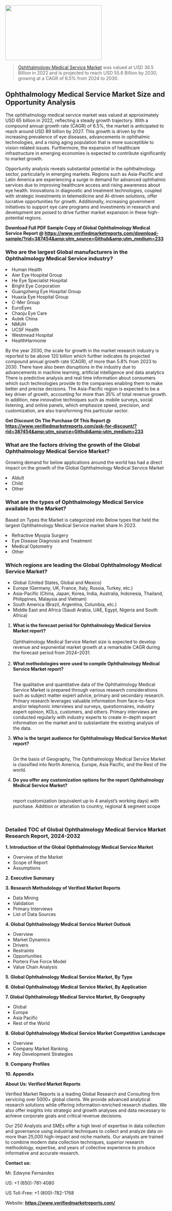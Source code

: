 <img src="https://ffe5etoiles.com/wp-content/uploads/2024/12/MST1-300x171.png" alt="" width="300" height="171" class="alignnone size-medium wp-image-20088" /><blockquote><p><p><a href="https://www.verifiedmarketreports.com/download-sample/?rid=387454&utm_source=Github&utm_medium=233" target="_blank">Ophthalmology Medical Service Market</a> was valued at USD 36.5 Billion in 2022 and is projected to reach USD 55.6 Billion by 2030, growing at a CAGR of 6.5% from 2024 to 2030.</p></blockquote><p><h2>Ophthalmology Medical Service Market Size and Opportunity Analysis</h2> <p>The ophthalmology medical service market was valued at approximately USD 65 billion in 2022, reflecting a steady growth trajectory. With a compound annual growth rate (CAGR) of 6.5%, the market is anticipated to reach around USD 89 billion by 2027. This growth is driven by the increasing prevalence of eye diseases, advancements in ophthalmic technologies, and a rising aging population that is more susceptible to vision-related issues. Furthermore, the expansion of healthcare infrastructure in emerging economies is expected to contribute significantly to market growth.</p> <p>Opportunity analysis reveals substantial potential in the ophthalmology sector, particularly in emerging markets. Regions such as Asia-Pacific and Latin America are experiencing a surge in demand for advanced ophthalmic services due to improving healthcare access and rising awareness about eye health. Innovations in diagnostic and treatment technologies, coupled with strategic investments in telemedicine and AI-driven solutions, offer lucrative opportunities for growth. Additionally, increasing government initiatives to support eye care programs and investments in research and development are poised to drive further market expansion in these high-potential regions.</p> </p><p class=""><strong>Download Full PDF Sample Copy of Global Ophthalmology Medical Service Report @ <a href="https://www.verifiedmarketreports.com/download-sample/?rid=387454&amp;utm_source=Github&amp;utm_medium=233" target="_blank">https://www.verifiedmarketreports.com/download-sample/?rid=387454&amp;utm_source=Github&amp;utm_medium=233</a></strong></p><h3 id="" class="">Who are the largest Global manufacturers in the Ophthalmology Medical Service industry?</h3><p><li>Human Health</li><li> Aier Eye Hospital Group</li><li> He Eye Specialist Hospital</li><li> Bright Eye Corporation</li><li> Guangzheng Eye Hospital Group</li><li> Huaxia Eye Hospital Group</li><li> C-Mer Group</li><li> EuroEyes</li><li> Chaoju Eye Care</li><li> Autek China</li><li> NMUH</li><li> UCSF Health</li><li> Westmead Hospital</li><li> HealthHarmonie</li></p><div class=""><div class="" dir="" data-message-author-role="" data-message-id="" data-message-model-slug=""><div class=""><div class=""><div class=""><div class="" dir="" data-message-author-role="" data-message-id="" data-message-model-slug=""><div class=""><div class=""><p>By the year 2030, the scale for growth in the market research industry is reported to be above 120 billion which further indicates its projected compound annual growth rate (CAGR), of more than 5.8% from 2023 to 2030. There have also been disruptions in the industry due to advancements in machine learning, artificial intelligence and data analytics There is predictive analysis and real time information about consumers which such technologies provide to the companies enabling them to make better and precise decisions. The Asia-Pacific region is expected to be a key driver of growth, accounting for more than 35% of total revenue growth. In addition, new innovative techniques such as mobile surveys, social listening, and online panels, which emphasize speed, precision, and customization, are also transforming this particular sector.</p><p><strong>Get Discount On The Purchase Of This Report @&nbsp; <a href="https://www.verifiedmarketreports.com/ask-for-discount/?rid=387454&amp;utm_source=Github&amp;utm_medium=233" target="_blank">https://www.verifiedmarketreports.com/ask-for-discount/?rid=387454&amp;utm_source=Github&amp;utm_medium=233</a></strong></p></div></div></div></div></div></div></div></div><h3 id="" class="">What are the factors driving the growth of the Global Ophthalmology Medical Service Market?</h3><p id="" class="">Growing demand for below applications around the world has had a direct impact on the growth of the Global Ophthalmology Medical Service Market</p><p id="" class=""><li>Aldult</li><li> Child</li><li> Other</li></p><h3 id="" class="">What are the types of Ophthalmology Medical Service available in the Market?</h3><p id="" class="">Based on Types the Market is categorized into Below types that held the largest Ophthalmology Medical Service market share In 2023.</p><p id="" class=""><li>Refractive Myopia Surgery</li><li> Eye Disease Diagnosis and Treatment</li><li> Medical Optometry</li><li> Other</li></p><h3 id="" class="">Which regions are leading the Global Ophthalmology Medical Service Market?</h3><ul><li>Global (United States, Global and Mexico)</li><li>Europe (Germany, UK, France, Italy, Russia, Turkey, etc.)</li><li>Asia-Pacific (China, Japan, Korea, India, Australia, Indonesia, Thailand, Philippines, Malaysia and Vietnam)</li><li>South America (Brazil, Argentina, Columbia, etc.)</li><li>Middle East and Africa (Saudi Arabia, UAE, Egypt, Nigeria and South Africa)</li></ul><p><ol><li><strong>What is the forecast period for Ophthalmology Medical Service Market report?<br /></strong><br /><span data-sheets-root="1" data-sheets-value="{&quot;1&quot;:2,&quot;2&quot;:&quot;XXXX size is expected to develop revenue and exponential market growth at a remarkable CAGR during the forecast period from 2024&ndash;2030.&quot;}" data-sheets-userformat="{&quot;2&quot;:12674,&quot;4&quot;:{&quot;1&quot;:2,&quot;2&quot;:16776960},&quot;10&quot;:2,&quot;11&quot;:0,&quot;15&quot;:&quot;Arial&quot;,&quot;16&quot;:12}">Ophthalmology Medical Service Market size is expected to develop revenue and exponential market growth at a remarkable CAGR during the forecast period from 2024&ndash;2031.</span><br /><br /></li><li><strong>What methodologies were used to compile Ophthalmology Medical Service Market report?<br /><br /></strong><p>The qualitative and quantitative data of the&nbsp;Ophthalmology Medical Service Market is prepared through various research considerations such as subject matter expert advice, primary and secondary research. Primary research leverages valuable information from face-to-face and/or telephonic interviews and surveys, questionnaires, industry expert opinion, KOLs, customers, and others. Primary interviews are conducted regularly with industry experts to create in-depth expert information on the market and to substantiate the existing analysis of the data.&nbsp;</p></li><li><strong>Who is the target audience for Ophthalmology Medical Service Market report?<br /><br /></strong><p>On the basis of Geography, The&nbsp;Ophthalmology Medical Service Market is classified into North America, Europe, Asia Pacific, and the Rest of the world.</p></li><li><strong>Do you offer any customization options for the report Ophthalmology Medical Service Market?<br /><br /></strong><p>report customization (equivalent up to 4 analyst&rsquo;s working days) with purchase. Addition or alteration to country, regional &amp; segment scope</p><p>&nbsp;</p></li></ol></p><h3 id="" class="">Detailed TOC of Global Ophthalmology Medical Service Market Research Report, 2024-2032</h3><p id="" class=""><strong>1. Introduction of the Global Ophthalmology Medical Service Market</strong></p><ul><li>Overview of the Market</li><li>Scope of Report</li><li>Assumptions</li></ul><p id="" class=""><strong>2. Executive Summary</strong></p><p id="" class=""><strong>3. Research Methodology of&nbsp;Verified Market Reports</strong></p><ul><li>Data Mining</li><li>Validation</li><li>Primary Interviews</li><li>List of Data Sources</li></ul><p id="" class=""><strong>4. Global Ophthalmology Medical Service Market Outlook</strong></p><ul><li>Overview</li><li>Market Dynamics</li><li>Drivers</li><li>Restraints</li><li>Opportunities</li><li>Porters Five Force Model</li><li>Value Chain Analysis</li></ul><p id="" class=""><strong>5. Global Ophthalmology Medical Service Market, By&nbsp;Type</strong></p><p id="" class=""><strong>6. Global Ophthalmology Medical Service Market, By Application</strong></p><p id="" class=""><strong>7. Global Ophthalmology Medical Service Market, By Geography</strong></p><ul><li>Global</li><li>Europe</li><li>Asia Pacific</li><li>Rest of the World</li></ul><p id="" class=""><strong>8. Global Ophthalmology Medical Service Market Competitive Landscape</strong></p><ul><li>Overview</li><li>Company Market Ranking</li><li>Key Development Strategies</li></ul><p id="" class=""><strong>9. Company Profiles</strong></p><p id="" class=""><strong>10. Appendix</strong></p><p id="" class=""><strong>About Us: Verified Market Reports</strong></p><p id="" class="">Verified Market Reports is a leading Global Research and Consulting firm servicing over 5000+ global clients. We provide advanced analytical research solutions while offering information-enriched research studies. We also offer insights into strategic and growth analyses and data necessary to achieve corporate goals and critical revenue decisions.</p><p id="" class="">Our 250 Analysts and SMEs offer a high level of expertise in data collection and governance using industrial techniques to collect and analyze data on more than 25,000 high-impact and niche markets. Our analysts are trained to combine modern data collection techniques, superior research methodology, expertise, and years of collective experience to produce informative and accurate research.</p><p id="" class=""><strong>Contact us:</strong></p><p id="" class="">Mr. Edwyne Fernandes</p><p id="" class="">US: +1 (650)-781-4080</p><p id="" class="">US Toll-Free: +1 (800)-782-1768</p><p id="" class="">Website: <a target="" data-test-app-aware-link=""><strong>https://www.verifiedmarketreports.com/</strong></a></p>

